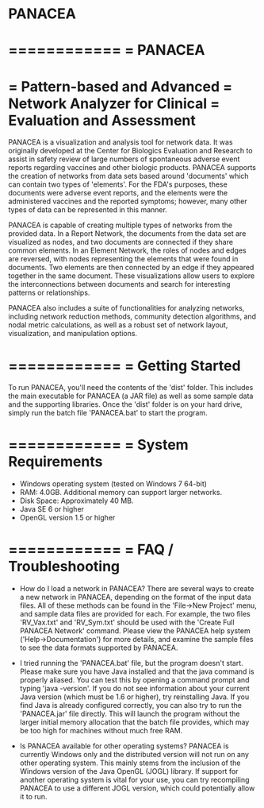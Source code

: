 # PANACEA
============
= PANACEA
============
= Pattern-based and Advanced
= Network Analyzer for Clinical
= Evaluation and Assessment
============

PANACEA is a visualization and analysis tool for network data.  It was originally developed at the Center for Biologics Evaluation and Research to assist in safety review of large numbers of spontaneous adverse event reports regarding vaccines and other biologic products.  PANACEA supports the creation of networks from data sets based around 'documents' which can contain two types of 'elements'.  For the FDA's purposes, these documents were adverse event reports, and the elements were the administered vaccines and the reported symptoms; however, many other types of data can be represented in this manner.

PANACEA is capable of creating multiple types of networks from the provided data.  In a Report Network, the documents from the data set are visualized as nodes, and two documents are connected if they share common elements.  In an Element Network, the roles of nodes and edges are reversed, with nodes representing the elements that were found in documents.  Two elements are then connected by an edge if they appeared together in the same document.  These visualizations allow users to explore the interconnections between documents and search for interesting patterns or relationships.

PANACEA also includes a suite of functionalities for analyzing networks, including network reduction methods, community detection algorithms, and nodal metric calculations, as well as a robust set of network layout, visualization, and manipulation options.

============
= Getting Started
============

To run PANACEA, you'll need the contents of the 'dist' folder.  This includes the main executable for PANACEA (a JAR file) as well as some sample data and the supporting libraries.  Once the 'dist' folder is on your hard drive, simply run the batch file 'PANACEA.bat' to start the program.

============
= System Requirements
============

- Windows operating system (tested on Windows 7 64-bit)
- RAM: 4.0GB. Additional memory can support larger networks.
- Disk Space: Approximately 40 MB.
- Java SE 6 or higher
- OpenGL version 1.5 or higher

============
= FAQ / Troubleshooting
============

* How do I load a network in PANACEA?
	There are several ways to create a new network in PANACEA, depending on the format of the input data files.  All of these methods can be found in the 'File->New Project' menu, and sample data files are provided for each.  For example, the two files 'RV_Vax.txt' and 'RV_Sym.txt' should be used with the 'Create Full PANACEA Network' command.  Please view the PANACEA help system ('Help->Documentation') for more details, and examine the sample files to see the data formats supported by PANACEA.

* I tried running the 'PANACEA.bat' file, but the program doesn't start.
	Please make sure you have Java installed and that the java command is properly aliased.  You can test this by opening a command prompt and typing 'java -version'.  If you do not see information about your current Java version (which must be 1.6 or higher), try reinstalling Java.  If you find Java is already configured correctly, you can also try to run the 'PANACEA.jar' file directly.  This will launch the program without the larger initial memory allocation that the batch file provides, which may be too high for machines without much free RAM.

* Is PANACEA available for other operating systems?
	PANACEA is currently Windows only and the distributed version will not run on any other operating system.  This mainly stems from the inclusion of the Windows version of the Java OpenGL (JOGL) library.  If support for another operating system is vital for your use, you can try recompiling PANACEA to use a different JOGL version, which could potentially allow it to run.

